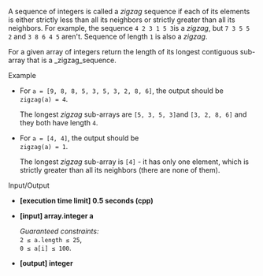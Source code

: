 
A sequence of integers is called a  _zigzag_  sequence if each of its elements is either strictly less than all its neighbors or strictly greater than all its neighbors. For example, the sequence  `4 2 3 1 5 3`is a  _zigzag_, but  `7 3 5 5 2`  and  `3 8 6 4 5`  aren't. Sequence of length  `1`  is also a  _zigzag_.

For a given array of integers return the length of its longest contiguous sub-array that is a  _zigzag_sequence.

Example

-   For  `a = [9, 8, 8, 5, 3, 5, 3, 2, 8, 6]`, the output should be  
    `zigzag(a) = 4`.
    
    The longest  _zigzag_  sub-arrays are  `[5, 3, 5, 3]`and  `[3, 2, 8, 6]`  and they both have length  `4`.
    
-   For  `a = [4, 4]`, the output should be  
    `zigzag(a) = 1`.
    
    The longest  _zigzag_  sub-array is  `[4]`  - it has only one element, which is strictly greater than all its neighbors (there are none of them).
    

Input/Output

-   **[execution time limit] 0.5 seconds (cpp)**
    
-   **[input] array.integer a**
    
    _Guaranteed constraints:_  
    `2 ≤ a.length ≤ 25`,  
    `0 ≤ a[i] ≤ 100`.
    
-   **[output] integer**